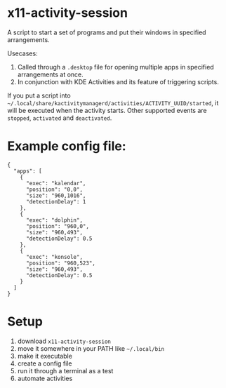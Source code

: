 # x11-activity-session

A script to start a set of programs and put their windows in specified arrangements. 

Usecases:
1. Called through a `.desktop` file for opening multiple apps in specified arrangements at once.
2. In conjunction with KDE Activities and its feature of triggering scripts.

If you put a script into `~/.local/share/kactivitymanagerd/activities/ACTIVITY_UUID/started`, it will be executed when the activity starts. Other supported events are `stopped`, `activated` and `deactivated`.

# Example config file:
```
{
  "apps": [
    {
      "exec": "kalendar",
      "position": "0,0",
      "size": "960,1016",
      "detectionDelay": 1
    },
    {
      "exec": "dolphin",
      "position": "960,0",
      "size": "960,493",
      "detectionDelay": 0.5
    },
    {
      "exec": "konsole",
      "position": "960,523",
      "size": "960,493",
      "detectionDelay": 0.5
    }
  ]
}
```

# Setup
1. download `x11-activity-session`
2. move it somewhere in your PATH like `~/.local/bin`
3. make it executable
4. create a config file
5. run it through a terminal as a test
6. automate activities
